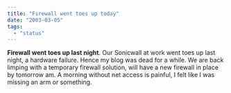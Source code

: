 ```yaml
---
title: "Firewall went toes up today"
date: "2003-03-05"
tags: 
  - "status"
---
```


**Firewall went toes up last night**. Our Sonicwall at work went toes up last night, a hardware failure. Hence my blog was dead for a while. We are back limping with a temporary firewall solution, will have a new firewall in place by tomorrow am. A morning without net access is painful, I felt like I was missing an arm or something.
